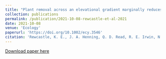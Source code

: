 ```yaml
---
title: "Plant removal across an elevational gradient marginally reduces rates, substantially reduces variation in mineralization"
collection: publications
permalink: /publication/2021-10-08-rewcastle-et-al-2021
date: 2021-10-08
venue: 'Ecology'
paperurl: 'https://doi.org/10.1002/ecy.3546'
citation: 'Rewcastle, K. E., J. A. Henning, Q. D. Read, R. E. Irwin, N. J. Sanders, and A. T. Classen. 2021. Plant removal across an elevational gradient marginally reduces rates, substantially reduces variation in mineralization. Ecology. DOI: 10.1002/ecy.3546.'
---
```

[Download paper here](https://doi.org/10.1002/ecy.3546)
